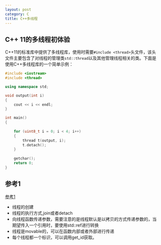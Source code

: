```yaml
---
layout: post
category: C
title: C++多线程
---
```


## C++ 11的多线程初体验

C++11的标准库中提供了多线程库，使用时需要```#include <thread>```头文件，该头文件主要包含了对线程的管理类```std::thread```以及其他管理线程相关的类。下面是使用C++多线程库的一个简单示例：

```c++
#include <iostream>
#include <thread>

using namespace std;

void output(int i)
{
    cout << i << endl;
}

int main()
{
    
    for (uint8_t i = 0; i < 4; i++)
    {
        thread t(output, i);
        t.detach(); 
    }
        
    getchar();
    return 0;
}
```

## 参考1
[参考1](https://www.cnblogs.com/wangguchangqing/p/6134635.html)

- 线程的创建
- 线程的执行方式,join或者detach
- 向线程函数传递参数，需要注意的是线程默认是以拷贝的方式传递参数的，当期望传入一个引用时，要使用std::ref进行转换
- 线程是movable的，可以在函数内部或者外部进行传递
- 每个线程都一个标识，可以调用get_id获取。
